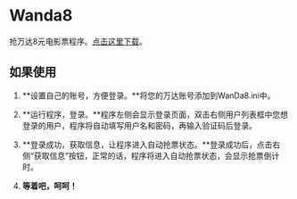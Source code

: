 # Wanda8

抢万达8元电影票程序。[点击这里下载](https://github.com/klaus01/Wanda8/raw/master/rls/WanDa8.rar)。

## 如果使用

1. **设置自己的账号，方便登录。**将您的万达账号添加到WanDa8.ini中。

1. **运行程序，登录。**程序左侧会显示登录页面，双击右侧用户列表框中您想登录的用户，程序将自动填写用户名和密码，再输入验证码后登录。

1. **登录成功，获取信息，让程序进入自动抢票状态。**登录成功后，点击右侧“获取信息”按钮，正常的话，程序将进入自动抢票状态，会显示抢票倒计时。

1. **等着吧，呵呵！**
